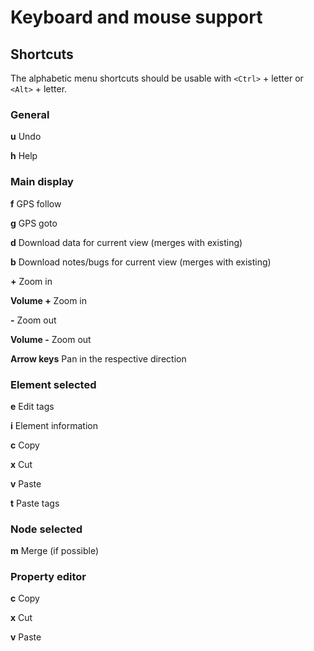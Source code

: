 
# Keyboard and mouse support

## Shortcuts

The alphabetic menu shortcuts should be usable with `<Ctrl>` + letter or `<Alt>` + letter.

### General ###

  __u__ Undo
  
  __h__ Help

### Main display ###

  __f__ GPS follow 
  
  __g__ GPS goto 
  
  __d__ Download data for current view (merges with existing) 
  
  __b__ Download notes/bugs for current view (merges with existing) 

  __+__ Zoom in
  
  __Volume +__ Zoom in
  
  __-__ Zoom out
  
  __Volume -__ Zoom out
  
  __Arrow keys__ Pan in the respective direction

### Element selected

  __e__ Edit tags
  
  __i__ Element information
  
  __c__ Copy
  
  __x__ Cut 
  
  __v__ Paste 
  
  __t__ Paste tags 

### Node selected

  __m__ Merge (if possible)

### Property editor

  __c__ Copy
  
  __x__ Cut 
  
  __v__ Paste 
